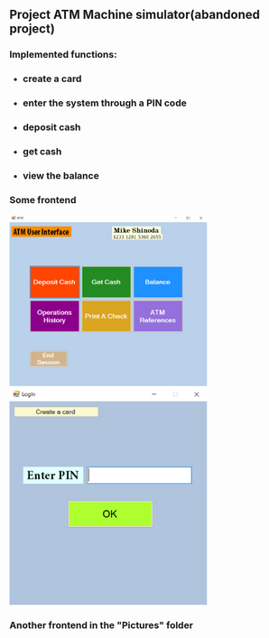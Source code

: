 ## Project ATM Machine simulator(abandoned project)

### Implemented functions: 
* ### create a card 
* ### enter the system through a PIN code 
* ### deposit cash 
* ### get cash
* ### view the balance

### Some frontend
<img src="https://github.com/IlyaOvchinnikov-0/ATMsimulator/blob/main/ATMsimulator/Pictures/MainWindow.png" width="350" />
<img src="https://github.com/IlyaOvchinnikov-0/ATMsimulator/blob/main/ATMsimulator/Pictures/LogInWindow.png" width="350" />

### Another frontend in the "Pictures" folder